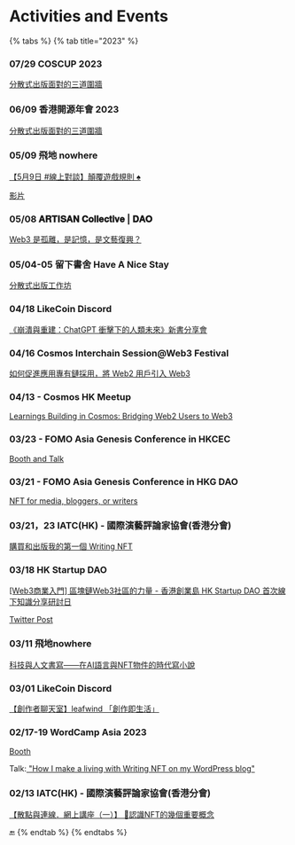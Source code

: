 # Activities and Events

{% tabs %}
{% tab title="2023" %}
### 07/29 COSCUP 2023

[分散式出版面對的三道圍牆](https://coscup.org/2023/zh-TW/session/ZHVR7V)

### 06/09 香港開源年會 2023

[分散式出版面對的三道圍牆](https://hkoscon.org/2023/topics/fensanshichubanmianduidesandaoweiqiang)

### 05/09 飛地 nowhere

[【5月9日 #線上對談】顛覆遊戲規則 ♠️](https://www.facebook.com/nowherebookstore/posts/pfbid02R2gPy3z8w95Y1GX2xZq4MEFM1tKs7EHcifm8obV3vTxnVESRjEjVJTQ6uysS2LEXl)

[影片](https://www.youtube.com/watch?v=O0FtTFIyxIE)

### 05/08 𝐀𝐑𝐓𝐈𝐒𝐀𝐍 𝐂𝐨𝐥𝐥𝐞𝐜𝐭𝐢𝐯𝐞 | 𝐃𝐀𝐎

[Web3 是孤離，是記憶，是文藝復興？](https://twitter.com/artisan\_xyz/status/1655145749938860032)

### 05/04-05 留下書舍 Have A Nice Stay

[分散式出版工作坊](https://www.facebook.com/hans.bookstorehk/posts/pfbid02qevrrJmcK4CN5TCAEiWPk4gU4T6ZPtSXg6uFkrgxpbWgq4QxzbVgSc9EC9UYUV9Ml)

### 04/18 LikeCoin Discord

[《崩潰與重建：ChatGPT 衝擊下的人類未來》新書分享會](https://blog.like.co/zh/%E3%80%8A%E5%B4%A9%E6%BD%B0%E8%88%87%E9%87%8D%E5%BB%BA%EF%BC%9Achatgpt-%E8%A1%9D%E6%93%8A%E4%B8%8B%E7%9A%84%E4%BA%BA%E9%A1%9E%E6%9C%AA%E4%BE%86%E3%80%8B%E6%96%B0%E6%9B%B8%E5%88%86%E4%BA%AB%E6%9C%83/)

### 04/16 Cosmos Interchain Session@Web3 Festival

[如何促進應用專有鏈採用，將 Web2 用戶引入 Web3](https://twitter.com/Bianjie\_Global/status/1647131551807729664)

### 04/13 - Cosmos HK Meetup

[Learnings Building in Cosmos: Bridging Web2 Users to Web3](https://www.facebook.com/Liker.Land/posts/pfbid02kjyvqfoNw29XiZCu3oDQkiScfoNkqzKtjt85xMTSAhjxxDu4eFGjUK7ecqAR61sZl)

### 03/23 - FOMO Asia Genesis Conference in HKCEC

[Booth and Talk](https://www.facebook.com/Liker.Land/posts/pfbid0zRhqhEtQLD5HEqRs1n5Amh5APSzVMawjBz7LSqx6wkXLAaN7DaS5tyBybH3KZgVTl)

### 03/21 - FOMO Asia Genesis Conference in HKG DAO

[NFT for media, bloggers, or writers](https://www.facebook.com/Liker.Land/posts/pfbid0CyUtjohaaYVTabkAxKCYom69cDCAGarpzQoMQGFjdQKU65bMvATwf3kCCBPRoxu3l)

### 03/21，23 IATC(HK) - 國際演藝評論家協會(香港分會)

[購買和出版我的第一個 Writing NFT](https://www.facebook.com/Liker.Land/posts/pfbid0z5pzb7tKXZEuwbiYhHCZ19N3bgiohnxe9z6xDFbk13YCNmz3HspiPxtHTt1XDwqKl)

### 03/18 **HK Startup DAO**

[\[Web3商業入門\] 區塊鏈Web3社區的力量 - 香港創業島 HK Startup DAO 首次線下知識分享研討日](https://www.eventbrite.com/e/web3-web3-hk-startup-dao-tickets-575295092107)

[Twitter Post](https://twitter.com/0xDevAnt/status/1637005643038208000)

### 03/11 飛地nowhere

[科技與人文書寫——在AI語言與NFT物件的時代寫小說](https://www.facebook.com/nowherebookstore/posts/pfbid077cXvaNRuF7NuucioVGB3RZ6ZdY62EJ4U9pTbWfBpoBVd9RGy3fsvKqFmjThqnrHl)

### 03/01 LikeCoin Discord

[【創作者聊天室】leafwind 「創作即生活」](https://blog.like.co/zh/%E5%89%B5%E4%BD%9C%E8%80%85%E7%B6%93%E6%BF%9F-%E7%9C%9F%E8%AA%A0%E5%AF%AB%E4%BD%9C-%E5%BB%BA%E7%AB%8B%E5%93%81%E7%89%8C%E6%89%8D%E6%98%AF%E7%8E%8B%E9%81%93/)

### 02/17-19 WordCamp Asia 2023

[Booth](https://www.facebook.com/Liker.Land/posts/pfbid02MJ4WjVyJUAS3MpFnTGEP48W3ggTfZXVyeK4nKFnFDh659Wafg6mJMJfBpWk4E3Eal)

Talk:[ "How I make a living with Writing NFT on my WordPress blog"](https://l.facebook.com/l.php?u=https%3A%2F%2Fwww.youtube.com%2Flive%2FvrDwB7iuHL8%3Ffeature%3Dshare%26t%3D4872%26fbclid%3DIwAR3f4L\_aWcsB06P00eEla0cKM3BXX34EDhewTUB9vVfQXV272IcbW0HPNNU\&h=AT34Kt3\_Iek6mb8RyMzPB73KMx0M4xKawPKKSugNsCHDWjk8vS1NKuNvRe\_MAl-tYGs605cLQXUbfi2uJZpfLiWNDo5Xqe4\_F5lcz31VSDvoZcDVK9pphSKAsz3WZeLtPA&\_\_tn\_\_=-UK-R\&c\[0]=AT1LxEv3njjcGPc2O3tJVErCExaC8JU-9bvPLL4hsHihwpIqNF2Jo3ObDC-NPX-sDZg6K0keruJU-6bIGDIOVRw65aRge-KWcCn2XRxbo9BCAMdRkFEjW\_BIPiJv20111\_KsqIUey8ciGs-rSrWJBvnfWZ\_EywkVv9EdZqUMoT\_iUKKuEXdnsSVmOVj-YqTs2Oda98zCunFhBVcu8uDzbszMoWCCulltV0O9cJA)

### 02/13 IATC(HK) - 國際演藝評論家協會(香港分會)

[【散點與連線．網上講座（一）】 🌟認識NFT的幾個重要概念](https://www.facebook.com/iatchongkong/posts/pfbid0xAdhk8ZZJittgJi3UdgnfGamPjPP1WHcSNm5xpYnReHwvWZygBT4s4UR1wsCWKmil)

:end:
{% endtab %}
{% endtabs %}
